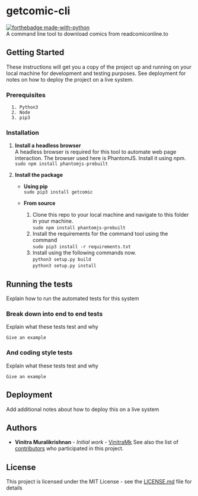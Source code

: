 # getcomic-cli 

[![forthebadge made-with-python](http://ForTheBadge.com/images/badges/made-with-python.svg)](https://www.python.org/)  
A command line tool to download comics from readcomiconline.to

## Getting Started

These instructions will get you a copy of the project up and running on your local machine for development and testing purposes. See deployment for notes on how to deploy the project on a live system.

### Prerequisites

```
  1. Python3
  2. Node
  3. pip3
```

### Installation

1. **Install a headless browser**  
A headless browser is required for this tool to automate web page interaction. The browser used here is PhantomJS. Install it using npm.  
    `sudo npm install phantomjs-prebuilt`

2. **Install the package**  
    * **Using pip**  
    `sudo pip3 install getcomic`  

    * **From source**   
        1. Clone this repo to your local machine and navigate to this folder in your machine.  
            `sudo npm install phantomjs-prebuilt`
        2. Install the requirements for the command tool using the command  
            `sudo pip3 install -r requirements.txt`
        3. Install using the following commands now.  
            `python3 setup.py build`  
            `python3 setup.py install`  

## Running the tests

Explain how to run the automated tests for this system

### Break down into end to end tests

Explain what these tests test and why

```
Give an example
```

### And coding style tests

Explain what these tests test and why

```
Give an example
```

## Deployment

Add additional notes about how to deploy this on a live system

## Authors

* **Vinitra Muralikrishnan** - *Initial work* - [VinitraMk](https://github.com/VinitraMk)
See also the list of [contributors](https://github.com/VinitraMk/getcomic-cli/contributors) who participated in this project.

## License

This project is licensed under the MIT License - see the [LICENSE.md](LICENSE.md) file for details



